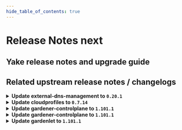 ```yaml
---
hide_table_of_contents: true
---
```


# Release Notes next

## Yake release notes and upgrade guide

## Related upstream release notes / changelogs


<details>
<summary><b>Update external-dns-management to <code>0.20.1</code></b></summary>

# [gardener/external-dns-management]

## 🏃 Others

- `[OPERATOR]` Lookup processor: sort lookup results and retry on timeout by @MartinWeindel [#382]

## Docker Images
- dns-controller-manager: `europe-docker.pkg.dev/gardener-project/releases/dns-controller-manager:v0.20.1`


</details>

<details>
<summary><b>Update cloudprofiles to <code>0.7.14</code></b></summary>

**Full Changelog**: https://github.com/gardener-community/cloudprofiles/compare/0.7.13...0.7.14

</details>

<details>
<summary><b>Update gardener-controlplane to <code>1.101.1</code></b></summary>

# [gardener/gardener]

## 🐛 Bug Fixes

- `[OPERATOR]` Disable cloud profile field sync if `Shoot` is being deleted. by @LucaBernstein [#10310]
- `[OPERATOR]` A bug has been fixed which prevented `gardenlet` from creating its own `seedmanagement.gardener.cloud/v1alpha1.Gardenlet` resource when `selfUpgrade` was set in its Helm chart values ([more information](https://github.com/gardener/gardener/blob/master/docs/deployment/deploy_gardenlet_manually.md#optional-enable-self-upgrades)). by @rfranzke [#10306]

## Helm Charts
- controlplane: `europe-docker.pkg.dev/gardener-project/releases/charts/gardener/controlplane:v1.101.1`
- gardenlet: `europe-docker.pkg.dev/gardener-project/releases/charts/gardener/gardenlet:v1.101.1`
- operator: `europe-docker.pkg.dev/gardener-project/releases/charts/gardener/operator:v1.101.1`
- resource-manager: `europe-docker.pkg.dev/gardener-project/releases/charts/gardener/resource-manager:v1.101.1`
## Docker Images
- admission-controller: `europe-docker.pkg.dev/gardener-project/releases/gardener/admission-controller:v1.101.1`
- apiserver: `europe-docker.pkg.dev/gardener-project/releases/gardener/apiserver:v1.101.1`
- controller-manager: `europe-docker.pkg.dev/gardener-project/releases/gardener/controller-manager:v1.101.1`
- gardenlet: `europe-docker.pkg.dev/gardener-project/releases/gardener/gardenlet:v1.101.1`
- node-agent: `europe-docker.pkg.dev/gardener-project/releases/gardener/node-agent:v1.101.1`
- operator: `europe-docker.pkg.dev/gardener-project/releases/gardener/operator:v1.101.1`
- resource-manager: `europe-docker.pkg.dev/gardener-project/releases/gardener/resource-manager:v1.101.1`
- scheduler: `europe-docker.pkg.dev/gardener-project/releases/gardener/scheduler:v1.101.1`


</details>

<details>
<summary><b>Update gardener-controlplane to <code>1.101.1</code></b></summary>

# [gardener/gardener]

## 🐛 Bug Fixes

- `[OPERATOR]` Disable cloud profile field sync if `Shoot` is being deleted. by @LucaBernstein [#10310]
- `[OPERATOR]` A bug has been fixed which prevented `gardenlet` from creating its own `seedmanagement.gardener.cloud/v1alpha1.Gardenlet` resource when `selfUpgrade` was set in its Helm chart values ([more information](https://github.com/gardener/gardener/blob/master/docs/deployment/deploy_gardenlet_manually.md#optional-enable-self-upgrades)). by @rfranzke [#10306]

## Helm Charts
- controlplane: `europe-docker.pkg.dev/gardener-project/releases/charts/gardener/controlplane:v1.101.1`
- gardenlet: `europe-docker.pkg.dev/gardener-project/releases/charts/gardener/gardenlet:v1.101.1`
- operator: `europe-docker.pkg.dev/gardener-project/releases/charts/gardener/operator:v1.101.1`
- resource-manager: `europe-docker.pkg.dev/gardener-project/releases/charts/gardener/resource-manager:v1.101.1`
## Docker Images
- admission-controller: `europe-docker.pkg.dev/gardener-project/releases/gardener/admission-controller:v1.101.1`
- apiserver: `europe-docker.pkg.dev/gardener-project/releases/gardener/apiserver:v1.101.1`
- controller-manager: `europe-docker.pkg.dev/gardener-project/releases/gardener/controller-manager:v1.101.1`
- gardenlet: `europe-docker.pkg.dev/gardener-project/releases/gardener/gardenlet:v1.101.1`
- node-agent: `europe-docker.pkg.dev/gardener-project/releases/gardener/node-agent:v1.101.1`
- operator: `europe-docker.pkg.dev/gardener-project/releases/gardener/operator:v1.101.1`
- resource-manager: `europe-docker.pkg.dev/gardener-project/releases/gardener/resource-manager:v1.101.1`
- scheduler: `europe-docker.pkg.dev/gardener-project/releases/gardener/scheduler:v1.101.1`


</details>

<details>
<summary><b>Update gardenlet to <code>1.101.1</code></b></summary>

# [gardener/gardener]

## 🐛 Bug Fixes

- `[OPERATOR]` Disable cloud profile field sync if `Shoot` is being deleted. by @LucaBernstein [#10310]
- `[OPERATOR]` A bug has been fixed which prevented `gardenlet` from creating its own `seedmanagement.gardener.cloud/v1alpha1.Gardenlet` resource when `selfUpgrade` was set in its Helm chart values ([more information](https://github.com/gardener/gardener/blob/master/docs/deployment/deploy_gardenlet_manually.md#optional-enable-self-upgrades)). by @rfranzke [#10306]

## Helm Charts
- controlplane: `europe-docker.pkg.dev/gardener-project/releases/charts/gardener/controlplane:v1.101.1`
- gardenlet: `europe-docker.pkg.dev/gardener-project/releases/charts/gardener/gardenlet:v1.101.1`
- operator: `europe-docker.pkg.dev/gardener-project/releases/charts/gardener/operator:v1.101.1`
- resource-manager: `europe-docker.pkg.dev/gardener-project/releases/charts/gardener/resource-manager:v1.101.1`
## Docker Images
- admission-controller: `europe-docker.pkg.dev/gardener-project/releases/gardener/admission-controller:v1.101.1`
- apiserver: `europe-docker.pkg.dev/gardener-project/releases/gardener/apiserver:v1.101.1`
- controller-manager: `europe-docker.pkg.dev/gardener-project/releases/gardener/controller-manager:v1.101.1`
- gardenlet: `europe-docker.pkg.dev/gardener-project/releases/gardener/gardenlet:v1.101.1`
- node-agent: `europe-docker.pkg.dev/gardener-project/releases/gardener/node-agent:v1.101.1`
- operator: `europe-docker.pkg.dev/gardener-project/releases/gardener/operator:v1.101.1`
- resource-manager: `europe-docker.pkg.dev/gardener-project/releases/gardener/resource-manager:v1.101.1`
- scheduler: `europe-docker.pkg.dev/gardener-project/releases/gardener/scheduler:v1.101.1`


</details>
